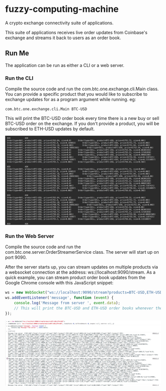 # fuzzy-computing-machine

A crypto exchange connectivity suite of applications.

This suite of applications receives live order updates from Coinbase's exchange and streams it back to users as an order book.


## Run Me

The application can be run as either a CLI or a web server.

### Run the CLI

Compile the source code and run the com.btc.one.exchange.cli.Main class. You can provide a specific product that you would like to subscribe to exchange updates for as a program argument while running. eg:
```
com.btc.one.exchange.cli.Main BTC-USD
```
This will print the BTC-USD order book every time there is a new buy or sell BTC-USD order on the exchange. If you don't provide a product, you will be subscribed to ETH-USD updates by default.

![cli-console-log](images/cli-console-log.png)


### Run the Web Server

Compile the source code and run the com.btc.one.server.OrderStreamerService class. The server will start up on port 9090.

After the server starts up, you can stream updates on multiple products via a websocket connection at the address: ws://localhost:9090/stream. As a quick example, you can stream product order book updates from the Google Chrome console with this JavaScript snippet:
```js
ws = new WebSocket("ws://localhost:9090/stream?products=BTC-USD,ETH-USD");
ws.addEventListener('message', function (event) {
    console.log('Message from server ', event.data);
    // This will print the BTC-USD and ETH-USD order books whenever there is a new order for either.
});
```

![web-server-console-log](images/web-server-console-log.png)
